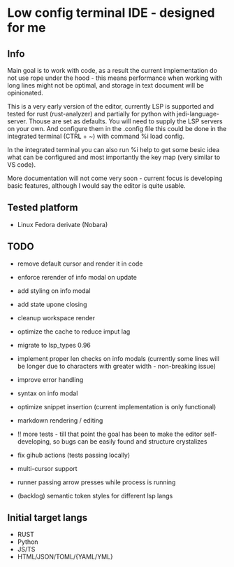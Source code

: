 # Low config terminal IDE - designed for me

## Info
Main goal is to work with code, as a result the current implementation do not use rope under the hood - this means performance when working with long lines might not be optimal, and storage in text document will be opinionated.


This is a very early version of the editor, currently LSP is supported and tested for rust (rust-analyzer) and partially for python with jedi-language-server. Thouse are set as defaults. You will need to supply the LSP servers on your own. And configure them in the .config file this could be done in the integrated terminal (CTRL + ~) with command %i load config.

In the integrated terminal you can also run %i help to get some besic idea what can be configured and most importantly the key map (very similar to VS code).

More documentation will not come very soon - current focus is developing basic features, although I would say the editor is quite usable.

## Tested platform

- Linux Fedora derivate (Nobara)

## TODO
- remove default cursor and render it in code
- enforce rerender of info modal on update
- add styling on info modal


- add state upone closing
- cleanup workspace render
- optimize the cache to reduce imput lag
- migrate to lsp_types 0.96
- implement proper len checks on info modals (currently some lines will be longer due to characters with greater width - non-breaking issue)
- improve error handling
- syntax on info modal
- optimize snippet insertion (current implementation is only functional)
- markdown rendering / editing
- !! more tests - till that point the goal has been to make the editor self-developing, so bugs can be easily found and structure crystalizes
- fix gihub actions (tests passing locally)
- multi-cursor support
- runner passing arrow presses while process is running
- (backlog) semantic token styles for different lsp langs

## Initial target langs

- RUST
- Python
- JS/TS
- HTML/JSON/TOML/{YAML/YML}
